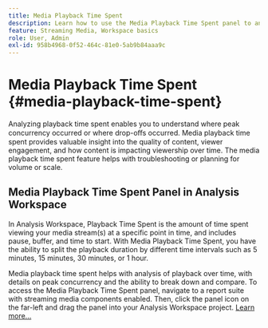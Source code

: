 ```yaml
---
title: Media Playback Time Spent
description: Learn how to use the Media Playback Time Spent panel to analyze playback time spent and to understand peak concurrency and where drop-offs occurred.
feature: Streaming Media, Workspace basics
role: User, Admin
exl-id: 958b4968-0f52-464c-81e0-5ab9b84aaa9c
---
```

# Media Playback Time Spent {#media-playback-time-spent}

Analyzing playback time spent enables you to understand where peak concurrency occurred or where drop-oﬀs occurred. Media playback time spent provides valuable insight into the quality of content, viewer engagement, and how content is impacting viewership over time. The media playback time spent feature helps with troubleshooting or planning for volume or scale.

## Media Playback Time Spent Panel in Analysis Workspace

In Analysis Workspace, Playback Time Spent is the amount of time spent viewing your media stream(s) at a specific point in time, and includes pause, buffer, and time to start. With Media Playback Time Spent, you have the ability to split the playback duration by different time intervals such as 5 minutes, 15 minutes, 30 minutes, or 1 hour.


Media playback time spent helps with analysis of playback over time, with details on peak concurrency and the ability to break down and compare. To access the Media Playback Time Spent panel, navigate to a report suite with streaming media components enabled. Then, click the panel icon on the far-left and drag the panel into your Analysis Workspace project. [Learn more...](https://experienceleague.adobe.com/docs/analytics/analyze/analysis-workspace/panels/media-playback-timespent/media-playback-time-spent.html)

<!-- ## DOES THIS APPLY Get Concurrent Viewers via Analytics Reporting API

REVISE You can also get concurrent viewer data for up to 1-month at a time at minute-level granularity using the Analytics Reporting API 2.0.  The reporting API uses the same definition of concurrent viewers as Analysis Workspace.  For more information see [_*Get concurrent viewers JSON report data with Analytics 2.0 APIs*_](/help/reporting/reports-and-analytics/get-concurrent-json20.md). -->
